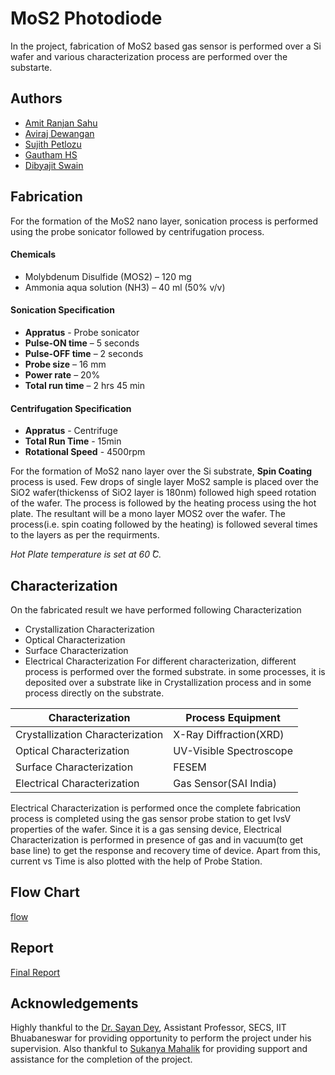 
# MoS2 Photodiode

In the project, fabrication of MoS2 based gas sensor is performed over a Si wafer and various characterization process are performed over the substarte.


## Authors

- [Amit Ranjan Sahu](www.linkedin.com/in/amitranjansa)
- [Aviraj Dewangan](https://www.linkedin.com/in/aviraj-dewangan-361bb71aa/)
- [Sujith Petlozu](linkedin.com/in/sujith-petlozu-2ab845171)
- [Gautham HS](linkedin.com/in/gowtham-srinivas30)
- [Dibyajit Swain](linkedin.com/in/dibyajit-swain-9278b5228)


## Fabrication
For the formation of the MoS2 nano layer, sonication process is performed using the probe sonicator followed by centrifugation process.
 #### Chemicals
- Molybdenum Disulfide (MOS2) – 120 mg	
- Ammonia aqua solution (NH3) – 40 ml (50% v/v)

#### Sonication Specification
- **Appratus** - Probe sonicator
- **Pulse-ON time** – 5 seconds
- **Pulse-OFF time** – 2 seconds
- **Probe size** – 16 mm
- **Power rate** – 20%
- **Total run time** – 2 hrs 45 min
#### Centrifugation Specification
- **Appratus** - Centrifuge
- **Total Run Time** - 15min
- **Rotational Speed** - 4500rpm

For the formation of MoS2 nano layer over the Si substrate, **Spin Coating** process is used. Few drops of single layer MoS2 sample is placed over the SiO2 wafer(thickenss of SiO2 layer is 180nm) followed high speed rotation of the wafer. The process is followed by the heating process using the hot plate.  The resultant will be a mono layer MOS2 over the wafer. The process(i.e. spin coating followed by the heating) is followed several times to the layers as per the requirments.

*Hot Plate temperature is set at 60  ̊C.*

 


## Characterization
On the fabricated result we have performed following Characterization

- Crystallization Characterization
- Optical Characterization
- Surface Characterization
- Electrical Characterization
For different characterization, different process is performed over the formed substrate. in some processes, it is deposited over a substrate like in Crystallization process and in some process  directly on the substrate.


**Characterization** | **Process Equipment** |
--- | --- | 
Crystallization Characterization | X-Ray Diffraction(XRD) |
Optical Characterization | UV-Visible Spectroscope | 
Surface Characterization | FESEM | 
Electrical Characterization | Gas Sensor(SAI India) |

Electrical Characterization is performed once the complete fabrication process is completed using the gas sensor probe station to get IvsV properties of the wafer. Since it is a gas sensing device, Electrical Characterization is performed in presence of gas and in vacuum(to get base line) to get the response and recovery  time of device. Apart from this, current vs Time is also plotted with the help of Probe Station.
## Flow Chart
[flow](Images/Flowchart.png)
## Report

[Final Report](Report.pdf)


## Acknowledgements
Highly thankful to the [Dr. Sayan Dey](https://www.linkedin.com/in/sayandey/), Assistant Professor, SECS, IIT Bhuabaneswar for providing opportunity to perform the project under his supervision. Also thankful to [Sukanya Mahalik](https://www.linkedin.com/in/sukanya-mahalik) for providing support and assistance for the completion of the project.
